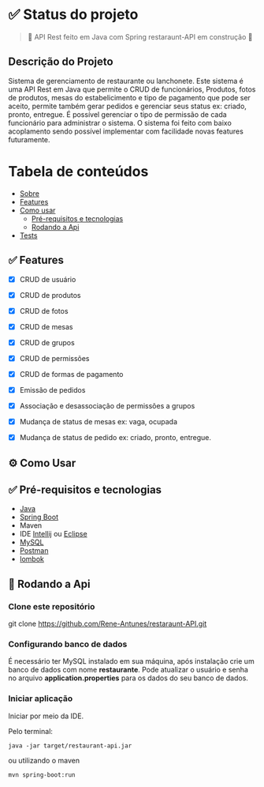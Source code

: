 <h1>✅ Status do projeto</h1>

> :construction: API Rest feito em Java com Spring restaraunt-API em construção :construction:

<h2 id="sobre" >Descrição do Projeto </h2>
Sistema de gerenciamento de restaurante ou lanchonete. Este sistema é uma API Rest em Java que permite o CRUD de funcionários, Produtos, fotos de produtos, mesas do estabelicimento e tipo de pagamento que pode ser aceito, permite também gerar pedidos e gerenciar seus status ex: criado, pronto, entregue. É possível gerenciar o tipo de permissão de cada funcionário para administrar o sistema. O sistema foi feito com baixo acoplamento sendo possível implementar com facilidade novas features futuramente.


Tabela de conteúdos
=================

   * [Sobre](#sobre)
   * [Features](#features)
   * [Como usar](#comoUsar)
      * [Pré-requisitos e tecnologias](#requisitos)
      * [Rodando a Api](#rodandoApi)
   * [Tests](#testes)
  
<h2 id="features">✅ Features</h2>

- [x] CRUD de usuário
- [x] CRUD  de produtos
- [x] CRUD  de fotos
- [x] CRUD  de mesas
- [x] CRUD  de grupos
- [x] CRUD  de permissões
- [x] CRUD  de formas de pagamento
- [x] Emissão de pedidos
- [x] Associação  e desassociação de permissões a grupos
- [x] Mudança de status de mesas ex: vaga, ocupada
- [x] Mudança de  status de pedido ex: criado, pronto, entregue.



<h2 id="comoUsar">⚙️ Como Usar</h2>

<h2 id="requisitos">✅ Pré-requisitos e tecnologias </h2>

- [Java](https://www.java.com/pt-BR/download/manual.jsp)
- [Spring Boot](https://spring.io/projects/spring-boot)
- Maven
- IDE [Intellij](https://www.jetbrains.com/idea/download/?section=windows) ou [Eclipse](https://www.eclipse.org/downloads/)
- [MySQL](https://www.mysql.com/downloads/)
- [Postman](https://www.postman.com)
- [lombok](https://projectlombok.org/download)



<h2 id="rodandoApi">🎲 Rodando a Api</h2>

<h3> Clone este repositório</h3>

git clone <https://github.com/Rene-Antunes/restaraunt-API.git>

<h3>Configurando banco de dados</h3>
É necessário ter MySQL instalado em sua máquina, após instalação crie um banco de dados com nome <strong>restaurante</strong>. Pode atualizar o usuário e senha no arquivo <strong>application.properties</strong> para os dados do seu banco de dados.

<h3>Iniciar aplicação</h3>
Iniciar por meio da IDE.

Pelo terminal:
```
java -jar target/restaurant-api.jar
```
ou utilizando o maven

```
mvn spring-boot:run
```
